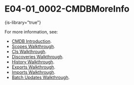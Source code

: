 # E04-01_0002-CMDBMoreInfo

{is-library="true"}

<snippet id="E04-01_0002-CMDBMoreInfo_snippet">

For more information, see:

* [CMDB Introduction](E04-01_0002-CMDB-Mod-Intro.md).
* [Scopes Walkthrough](E04-01_0005-CMDB-Scopes-Walkthrough.md).
* [CIs Walkthrough](E04-01_0006-CMDB-CIs-Walkthrough.md).
* [Discoveries Walkthrough](E04-01_0007-CMDB-Discoveries-Walkthrough.md).
* [History Walkthrough](E04-01_0008-CMDB-History-Walkthrough.md).
* [Exports Walkthrough](E04-01_0009-CMDB-Exports-Walkthrough.md).
* [Imports Walkthrough](E04-01_0010-CMDB-Imports-Walkthrough.md).
* [Batch Updates Walkthrough](E04-01_0011-CMDB-Batch-Updates-Walkthrough.md).

</snippet>